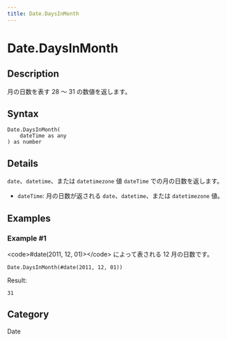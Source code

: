 ```yaml
---
title: Date.DaysInMonth
---
```


# Date.DaysInMonth


## Description

月の日数を表す 28 ～ 31 の数値を返します。


## Syntax

```powerquery
Date.DaysInMonth(
    dateTime as any
) as number
```


## Details

<code>date</code>、<code>datetime</code>、または <code>datetimezone</code> 値 <code>dateTime</code> での月の日数を返します。 <ul>        <li><code>dateTime</code>: 月の日数が返される <code>date</code>、<code>datetime</code>、または <code>datetimezone</code> 値。</li>      </ul>


## Examples

### Example #1 
&lt;code&gt;#date(2011, 12, 01)&gt;&lt;/code&gt; によって表される 12 月の日数です。
```powerquery
Date.DaysInMonth(#date(2011, 12, 01))
```

Result: 
```powerquery
31
```




## Category
Date
